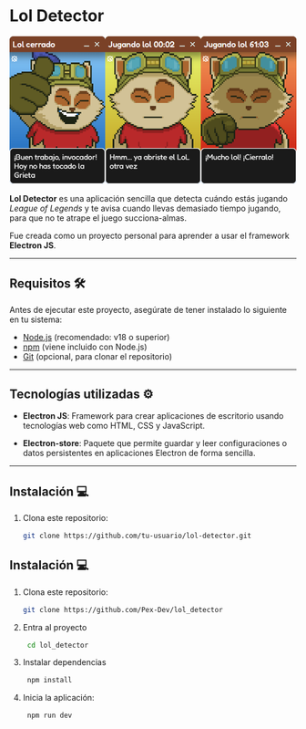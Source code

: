 # Lol Detector

![Captura de pantalla](./screenshots/screenshot_01.png)

**Lol Detector** es una aplicación sencilla que detecta cuándo estás jugando _League of Legends_ y te avisa cuando llevas demasiado tiempo jugando, para que no te atrape el juego succiona-almas.

Fue creada como un proyecto personal para aprender a usar el framework **Electron JS**.

---

## Requisitos 🛠️

Antes de ejecutar este proyecto, asegúrate de tener instalado lo siguiente en tu sistema:

- [Node.js](https://nodejs.org/) (recomendado: v18 o superior)
- [npm](https://www.npmjs.com/) (viene incluido con Node.js)
- [Git](https://git-scm.com/) (opcional, para clonar el repositorio)

---

## Tecnologías utilizadas ⚙️

- **Electron JS**: Framework para crear aplicaciones de escritorio usando tecnologías web como HTML, CSS y JavaScript.

- **Electron-store**: Paquete que permite guardar y leer configuraciones o datos persistentes en aplicaciones Electron de forma sencilla.

---

## Instalación 💻

1. Clona este repositorio:
   ```bash
   git clone https://github.com/tu-usuario/lol-detector.git
   ```

## Instalación 💻

1. Clona este repositorio:
   ```bash
   git clone https://github.com/Pex-Dev/lol_detector
   ```
2. Entra al proyecto
   ```bash
    cd lol_detector
   ```
3. Instalar dependencias
   ```bash
    npm install
   ```
4. Inicia la aplicación:
   ```bash
    npm run dev
   ```
